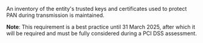 An inventory of the entity's trusted keys and certificates used to protect PAN during transmission is maintained.

**Note**: This requirement is a best practice until 31 March 2025, after which it will be required and must be fully considered during a PCI DSS assessment.